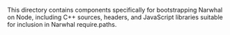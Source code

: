 
This directory contains components specifically for bootstrapping Narwhal on
Node, including C++ sources, headers, and JavaScript libraries suitable for
inclusion in Narwhal require.paths.

